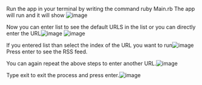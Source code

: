Run the app in your terminal by writing the command  ruby Main.rb 
The app will run and it will show ![image](https://user-images.githubusercontent.com/74541361/171551459-b8b08974-e726-47fc-a10e-0eacfa4a12fb.png)

Now you can enter list to see the default URLS in the list or you can directly enter the URL![image](https://user-images.githubusercontent.com/74541361/171551607-f4d5c9db-a1f9-4743-ae35-7f1796b71c09.png)
![image](https://user-images.githubusercontent.com/74541361/171551999-38054b53-6d8e-4278-8821-449153252a21.png)

If you entered list than select the index of the URL you want to run![image](https://user-images.githubusercontent.com/74541361/171552093-d6c64abf-a4a9-4986-a7f6-79b8c175f1da.png)
Press enter to see the RSS feed.

You can again repeat the above steps to enter another URL.![image](https://user-images.githubusercontent.com/74541361/171552231-d66ad5c3-7eb9-4095-a8c5-4df37ef677a2.png)

Type exit to exit the process and press enter.![image](https://user-images.githubusercontent.com/74541361/171552277-9f2f3f9f-7987-4cbf-84a8-fdc1f1dfdfbe.png)

